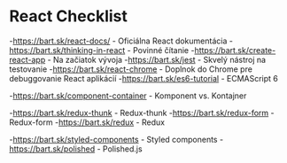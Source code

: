 # React Checklist

-https://bart.sk/react-docs/ - Oficiálna React dokumentácia
-https://bart.sk/thinking-in-react -  Povinné čítanie
-https://bart.sk/create-react-app - Na začiatok vývoja
-https://bart.sk/jest - Skvelý nástroj na testovanie
-https://bart.sk/react-chrome - Doplnok do Chrome pre debuggovanie React aplikácií
-https://bart.sk/es6-tutorial - ECMAScript 6

-https://bart.sk/component-container - Komponent vs. Kontajner

-https://bart.sk/redux-thunk - Redux-thunk
-https://bart.sk/redux-form -  Redux-form
-https://bart.sk/redux - Redux

-https://bart.sk/styled-components - Styled components
-https://bart.sk/polished - Polished.js
